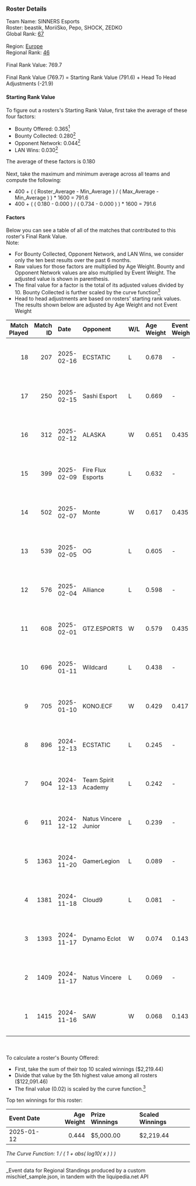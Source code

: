### Roster Details<br />
Team Name: SINNERS Esports<br />
Roster: beastik, MoriiSko, Pepo, SHOCK, ZEDKO<br />
Global Rank: [67](../../standings_global_2025_05_05.md)<br />
<br />
Region: [Europe]( ../../standings_europe_2025_05_05.md)<br />
Regional Rank: [46]( ../../standings_europe_2025_05_05.md)<br />
<br />
Final Rank Value:  769.7<br />
<br />
Final Rank Value (769.7) = Starting Rank Value (791.6) + Head To Head Adjustments (-21.9)<br />

#### Starting Rank Value<br />
To figure out a rosters's Starting Rank Value, first take the average of these four factors:<br />
- Bounty Offered: 0.365[<sup>1</sup>](#table2)
- Bounty Collected: 0.280[<sup>2</sup>](#table1)
- Opponent Network: 0.044[<sup>2</sup>](#table1)
- LAN Wins: 0.030[<sup>2</sup>](#table1)

The average of these factors is 0.180<br />
<br />
Next, take the maximum and minimum average across all teams and compute the following:<br />
- 400 + ( ( Roster_Average - Min_Average ) / ( Max_Average - Min_Average ) ) * 1600 = 791.6
- 400 + ( ( 0.180 - 0.000 ) / ( 0.734 - 0.000 ) ) * 1600 = 791.6


#### Factors<br />
Below you can see a table of all of the matches that contributed to this roster's Final Rank Value.<br />
Note:<br />

- For Bounty Collected, Opponent Network, and LAN Wins, we consider only the ten best results over the past 6 months.
- Raw values for those factors are multiplied by Age Weight. Bounty and Opponent Network values are also multiplied by Event Weight. The adjusted value is shown in parenthesis.
- The final value for a factor is the total of its adjusted values divided by 10. Bounty Collected is further scaled by the curve function[<sup>3</sup>](#curveFunction)
- Head to head adjustments are based on rosters' starting rank values. The results shown below are adjusted by Age Weight and not Event Weight
<span id="table1"></span><br />


| Match Played | Match ID | Date       | Opponent             | W/L | Age Weight | Event Weight | Bounty Collected | Opponent Network | LAN Wins  | H2H Adj. | Roster                                 |
| -: | -: | :- | :- | :- | :- | :- | :- | :- | :- | -: | :- |
|           18 |      207 | 2025-02-16 | ECSTATIC             | L   | 0.678      | -            | -                | -                | -         |   -10.85 | beastik, MoriiSko, Pepo, SHOCK, ZEDKO  |
|           17 |      250 | 2025-02-15 | Sashi Esport         | L   | 0.669      | -            | -                | -                | -         |    -9.89 | beastik, MoriiSko, Pepo, SHOCK, ZEDKO  |
|           16 |      312 | 2025-02-12 | ALASKA               | W   | 0.651      | 0.435        | 0.035 (0.010)    | 0.568 (0.161)    | 0 (0.000) |    14.41 | beastik, MoriiSko, Pepo, SHOCK, ZEDKO  |
|           15 |      399 | 2025-02-09 | Fire Flux Esports    | L   | 0.632      | -            | -                | -                | -         |    -9.28 | beastik, MoriiSko, Pepo, SHOCK, ZEDKO  |
|           14 |      502 | 2025-02-07 | Monte                | W   | 0.617      | 0.435        | 0.015 (0.004)    | 0.408 (0.109)    | 0 (0.000) |     9.66 | beastik, MoriiSko, Pepo, SHOCK, ZEDKO  |
|           13 |      539 | 2025-02-05 | OG                   | L   | 0.605      | -            | -                | -                | -         |   -12.07 | beastik, MoriiSko, Pepo, SHOCK, ZEDKO  |
|           12 |      576 | 2025-02-04 | Alliance             | L   | 0.598      | -            | -                | -                | -         |    -9.71 | beastik, MoriiSko, Pepo, SHOCK, ZEDKO  |
|           11 |      608 | 2025-02-01 | GTZ.ESPORTS          | W   | 0.579      | 0.435        | 0.034 (0.009)    | 0.278 (0.070)    | 0 (0.000) |    11.52 | beastik, MoriiSko, Pepo, SHOCK, ZEDKO  |
|           10 |      696 | 2025-01-11 | Wildcard             | L   | 0.438      | -            | -                | -                | -         |    -1.09 | beastik, MoriiSko, Pepo, SHOCK, ZEDKO  |
|            9 |      705 | 2025-01-10 | KONO.ECF             | W   | 0.429      | 0.417        | 0.000 (0.000)    | 0.512 (0.092)    | 0 (0.000) |     3.27 | beastik, MoriiSko, Pepo, SHOCK, ZEDKO  |
|            8 |      896 | 2024-12-13 | ECSTATIC             | L   | 0.245      | -            | -                | -                | -         |    -3.67 | beastik, majky, MoriiSko, oskar, SHOCK |
|            7 |      904 | 2024-12-13 | Team Spirit Academy  | L   | 0.242      | -            | -                | -                | -         |    -3.44 | beastik, majky, MoriiSko, oskar, SHOCK |
|            6 |      911 | 2024-12-12 | Natus Vincere Junior | L   | 0.239      | -            | -                | -                | -         |    -2.85 | beastik, majky, MoriiSko, oskar, SHOCK |
|            5 |     1363 | 2024-11-20 | GamerLegion          | L   | 0.089      | -            | -                | -                | -         |    -0.06 | beastik, majky, MoriiSko, oskar, SHOCK |
|            4 |     1381 | 2024-11-18 | Cloud9               | L   | 0.081      | -            | -                | -                | -         |    -1.32 | beastik, majky, MoriiSko, oskar, SHOCK |
|            3 |     1393 | 2024-11-17 | Dynamo Eclot         | W   | 0.074      | 0.143        | 0.087 (0.001)    | 0.325 (0.003)    | 1 (0.074) |     1.49 | beastik, majky, MoriiSko, oskar, SHOCK |
|            2 |     1409 | 2024-11-17 | Natus Vincere        | L   | 0.069      | -            | -                | -                | -         |    -0.03 | beastik, majky, MoriiSko, oskar, SHOCK |
|            1 |     1415 | 2024-11-16 | SAW                  | W   | 0.068      | 0.143        | 0.384 (0.004)    | 0.311 (0.003)    | 1 (0.068) |     2.03 | beastik, majky, MoriiSko, oskar, SHOCK |

<br />
<span id="table2"></span><br />
To calculate a roster's Bounty Offered:<br />

- First, take the sum of their top 10 scaled winnings ($2,219.44)
- Divide that value by the 5th highest value among all rosters ($122,091.46)
- The final value (0.02) is scaled by the curve function.[<sup>3</sup>](#curveFunction)

Top ten winnings for this roster:<br />

| Event Date | Age Weight | Prize Winnings | Scaled Winnings |
| :- | -: | :- | :- |
| 2025-01-12 |      0.444 | $5,000.00      | $2,219.44       |


<span id="curveFunction"></span>_The Curve Function: 1 / ( 1 + abs( log10( x ) ) )_<br />

---
_Event data for Regional Standings produced by a custom mischief_sample.json, in tandem with the liquipedia.net API<br />
